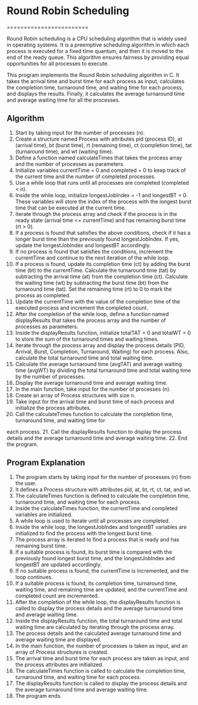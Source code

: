 # Round Robin Scheduling
========================

Round Robin scheduling is a CPU scheduling algorithm that is widely used in operating systems. It is a preemptive scheduling algorithm in which each process is executed for a fixed time quantum, and then it is moved to the end of the ready queue. This algorithm ensures fairness by providing equal opportunities for all processes to execute.

This program implements the Round Robin scheduling algorithm in C. It takes the arrival time and burst time for each process as input, calculates the completion time, turnaround time, and waiting time for each process, and displays the results. Finally, it calculates the average turnaround time and average waiting time for all the processes.

## Algorithm
1. Start by taking input for the number of processes (n).
2. Create a structure named Process with attributes pid (process ID), at (arrival time), bt (burst time), rt (remaining time), ct (completion time), tat (turnaround time), and wt (waiting time).
3. Define a function named calculateTimes that takes the process array and the number of processes as parameters.
4. Initialize variables currentTime = 0 and completed = 0 to keep track of the current time and the number of completed processes.
5. Use a while loop that runs until all processes are completed (completed < n).
6. Inside the while loop, initialize longestJobIndex = -1 and longestBT = 0. These variables will store the index of the process with the longest burst time that can be executed at the current time.
7. Iterate through the process array and check if the process is in the ready state (arrival time <= currentTime) and has remaining burst time (rt > 0).
8. If a process is found that satisfies the above conditions, check if it has a longer burst time than the previously found longestJobIndex. If yes, update the longestJobIndex and longestBT accordingly.
9. If no process is found that satisfies the conditions, increment the currentTime and continue to the next iteration of the while loop.
10. If a process is found, update its completion time (ct) by adding the burst time (bt) to the currentTime. Calculate the turnaround time (tat) by subtracting the arrival time (at) from the completion time (ct). Calculate the waiting time (wt) by subtracting the burst time (bt) from the turnaround time (tat). Set the remaining time (rt) to 0 to mark the process as completed.
11. Update the currentTime with the value of the completion time of the executed process and increment the completed count.
12. After the completion of the while loop, define a function named displayResults that takes the process array and the number of processes as parameters.
13. Inside the displayResults function, initialize totalTAT = 0 and totalWT = 0 to store the sum of the turnaround times and waiting times.
14. Iterate through the process array and display the process details (PID, Arrival, Burst, Completion, Turnaround, Waiting) for each process. Also, calculate the total turnaround time and total waiting time.
15. Calculate the average turnaround time (avgTAT) and average waiting time (avgWT) by dividing the total turnaround time and total waiting time by the number of processes.
16. Display the average turnaround time and average waiting time.
17. In the main function, take input for the number of processes (n).
18. Create an array of Process structures with size n.
19. Take input for the arrival time and burst time of each process and initialize the process attributes.
20. Call the calculateTimes function to calculate the completion time, turnaround time, and waiting time for

 each process.
21. Call the displayResults function to display the process details and the average turnaround time and average waiting time.
22. End the program.

## Program Explanation
1. The program starts by taking input for the number of processes (n) from the user.
2. It defines a Process structure with attributes pid, at, bt, rt, ct, tat, and wt.
3. The calculateTimes function is defined to calculate the completion time, turnaround time, and waiting time for each process.
4. Inside the calculateTimes function, the currentTime and completed variables are initialized.
5. A while loop is used to iterate until all processes are completed.
6. Inside the while loop, the longestJobIndex and longestBT variables are initialized to find the process with the longest burst time.
7. The process array is iterated to find a process that is ready and has remaining burst time.
8. If a suitable process is found, its burst time is compared with the previously found longest burst time, and the longestJobIndex and longestBT are updated accordingly.
9. If no suitable process is found, the currentTime is incremented, and the loop continues.
10. If a suitable process is found, its completion time, turnaround time, waiting time, and remaining time are updated, and the currentTime and completed count are incremented.
11. After the completion of the while loop, the displayResults function is called to display the process details and the average turnaround time and average waiting time.
12. Inside the displayResults function, the total turnaround time and total waiting time are calculated by iterating through the process array.
13. The process details and the calculated average turnaround time and average waiting time are displayed.
14. In the main function, the number of processes is taken as input, and an array of Process structures is created.
15. The arrival time and burst time for each process are taken as input, and the process attributes are initialized.
16. The calculateTimes function is called to calculate the completion time, turnaround time, and waiting time for each process.
17. The displayResults function is called to display the process details and the average turnaround time and average waiting time.
18. The program ends.